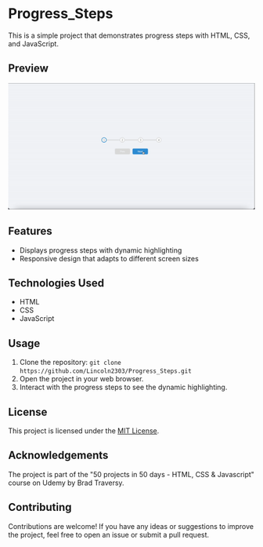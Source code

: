 # Progress_Steps
This is a simple project that demonstrates progress steps with HTML, CSS, and JavaScript.

## Preview

![Alt Text](img/progress_steps.gif)

## Features

- Displays progress steps with dynamic highlighting
- Responsive design that adapts to different screen sizes

## Technologies Used

- HTML
- CSS
- JavaScript

## Usage

1. Clone the repository: `git clone https://github.com/Lincoln2303/Progress_Steps.git`
2. Open the project in your web browser.
3. Interact with the progress steps to see the dynamic highlighting.

## License

This project is licensed under the [MIT License](LICENSE).

## Acknowledgements

The project is part of the "50 projects in 50 days - HTML, CSS & Javascript" course on Udemy by Brad Traversy.

## Contributing

Contributions are welcome! If you have any ideas or suggestions to improve the project, feel free to open an issue or submit a pull request.

